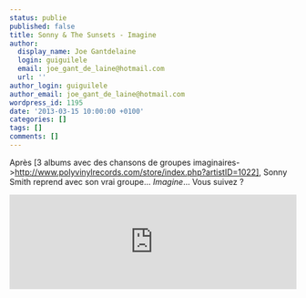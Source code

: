 ```yaml
---
status: publie
published: false
title: Sonny & The Sunsets - Imagine
author:
  display_name: Joe Gantdelaine
  login: guiguilele
  email: joe_gant_de_laine@hotmail.com
  url: ''
author_login: guiguilele
author_email: joe_gant_de_laine@hotmail.com
wordpress_id: 1195
date: '2013-03-15 10:00:00 +0100'
categories: []
tags: []
comments: []
---
```

Après [3 albums avec des chansons de groupes imaginaires->http://www.polyvinylrecords.com/store/index.php?artistID=1022], Sonny Smith reprend avec son vrai groupe... *Imagine*... Vous suivez ?

<iframe width="100%" height="166" scrolling="no" frameborder="no" src="https://w.soundcloud.com/player/?url=http%3A%2F%2Fapi.soundcloud.com%2Ftracks%2F81081230"></iframe> 

